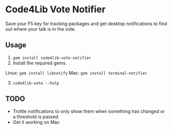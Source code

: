 # Code4Lib Vote Notifier

Save your F5 key for tracking packages and get desktop notifications to find out where your talk is in the vote.

## Usage

1. `gem install code4lib-vote-notifier`
2. Install the required gems.

Linux: `gem install libnotify`
Mac: `gem install terminal-notifier`

3. `code4lib-vote --help`


## TODO 
- Trottle notifications to only show them when something has changed or a threshold is passed
- Get it working on Mac


